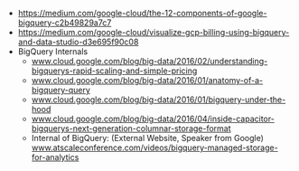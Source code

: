 - https://medium.com/google-cloud/the-12-components-of-google-bigquery-c2b49829a7c7
- https://medium.com/google-cloud/visualize-gcp-billing-using-bigquery-and-data-studio-d3e695f90c08
- BigQuery Internals
    - www.cloud.google.com/blog/big-data/2016/02/understanding-bigquerys-rapid-scaling-and-simple-pricing
    - www.cloud.google.com/blog/big-data/2016/01/anatomy-of-a-bigquery-query
    - www.cloud.google.com/blog/big-data/2016/01/bigquery-under-the-hood
    - www.cloud.google.com/blog/big-data/2016/04/inside-capacitor-bigquerys-next-generation-columnar-storage-format
    - Internal of BigQuery: (External Website, Speaker from Google) www.atscaleconference.com/videos/bigquery-managed-storage-for-analytics
